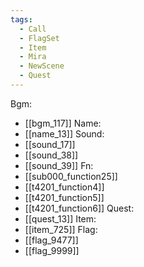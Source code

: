 ```yaml
---
tags:
  - Call
  - FlagSet
  - Item
  - Mira
  - NewScene
  - Quest
---
```

Bgm:
- [[bgm_117]]
Name:
- [[name_13]]
Sound:
- [[sound_17]]
- [[sound_38]]
- [[sound_39]]
Fn:
- [[sub000_function25]]
- [[t4201_function4]]
- [[t4201_function5]]
- [[t4201_function6]]
Quest:
- [[quest_13]]
Item:
- [[item_725]]
Flag:
- [[flag_9477]]
- [[flag_9999]]

